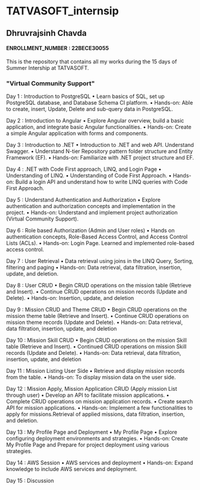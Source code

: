 # TATVASOFT_internsip
## Dhruvrajsinh Chavda
<h4> ENROLLMENT_NUMBER : 22BECE30055</h4>
This is the repository that contains all my works during the 15 days of Summer Intership at TATVASOFT.

<h3>"Virtual Community Support"</h3>
<p>Day 1 : Introduction to PostgreSQL
• Learn basics of SQL, set up PostgreSQL database, and Database Schema CI platform.
• Hands-on: Able to create, insert, Update, Delete and sub-query data in PostgreSQL.

Day 2 : Introduction to Angular
• Explore Angular overview, build a basic application, and integrate basic Angular functionalities.
• Hands-on: Create a simple Angular application with forms and components.

Day 3 : Introduction to .NET
• Introduction to .NET and web API. Understand Swagger.
• Understand N-tier Repository pattern folder structure and Entity Framework (EF).
• Hands-on: Familiarize with .NET project structure and EF.

Day 4 : .NET with Code First approach, LINQ, and Login Page
• Understanding of LINQ.
• Understanding of Code First Approach.
• Hands-on: Build a login API and understand how to write LINQ queries with Code First Approach.

Day 5 : Understand Authentication and Authorization
• Explore authentication and authorization concepts and implementation in the project.
• Hands-on: Understand and implement project authorization (Virtual Community Support).

Day 6 : Role based Authorization (Admin and User roles)
• Hands on authentication concepts, Role-Based Access Control, and Access Control Lists (ACLs).
• Hands-on: Login Page. Learned and implemented role-based access control.

Day 7 : User Retrieval
• Data retrieval using joins in the LINQ Query, Sorting, filtering and paging
• Hands-on: Data retrieval, data filtration, insertion, update, and deletion.

Day 8 : User CRUD
• Begin CRUD operations on the mission table (Retrieve and Insert).
• Continue CRUD operations on mission records (Update and Delete).
• Hands-on: Insertion, update, and deletion

Day 9 : Mission CRUD and Theme CRUD
• Begin CRUD operations on the mission theme table (Retrieve and Insert).
• Continue CRUD operations on mission theme records (Update and Delete).
• Hands-on: Data retrieval, data filtration, insertion, update, and deletion

Day 10 : Mission Skill CRUD
• Begin CRUD operations on the mission Skill table (Retrieve and Insert).
• Continued CRUD operations on mission Skill records (Update and Delete).
• Hands-on: Data retrieval, data filtration, insertion, update, and deletion

Day 11 : Mission Listing User Side
• Retrieve and display mission records from the table.
• Hands-on: To display mission data on the user side.

Day 12 : Mission Apply, Mission Application CRUD (Apply mission List through user)
• Develop an API to facilitate mission applications.
• Complete CRUD operations on mission application records.
• Create search API for mission applications.
• Hands-on: Implement a few functionalities to apply for missions.Retrieval of applied missions, data filtration, insertion, and deletion.

Day 13 : My Profile Page and Deployment
• My Profile Page
• Explore configuring deployment environments and strategies.
• Hands-on: Create My Profile Page and Prepare for project deployment using various strategies.

Day 14 : AWS Session
• AWS services and deployment
• Hands-on: Expand knowledge to include AWS services and deployment.</p>

Day 15 : Discussion